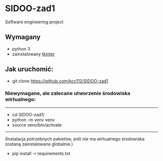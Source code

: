 # SIDOO-zad1
Software engineering project

## Wymagany
- python 3
- zainstalowany [tkinter](https://riptutorial.com/tkinter/example/3206/installation-or-setup)

## Jak uruchomić:
- git clone https://github.com/kcc112/SIDOO-zad1

### Niewymagane, ale zalecane utworzenie środowiska wirtualnego:
---
- cd SIDOO-zad1/
- python -m venv venv 
- source venv/bin/activate
---
(Instalacja potrzebnych pakietów, jeśli nie ma wirtualnego środowiska zostaną zainstalowane globalnie.)
- pip install -r requirements.txt
